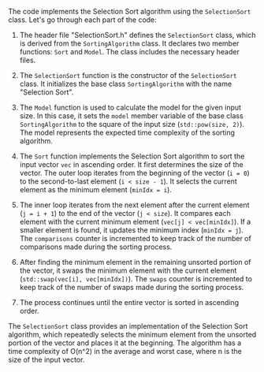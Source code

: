 The code implements the Selection Sort algorithm using the `SelectionSort` class. Let's go through each part of the code:

1. The header file "SelectionSort.h" defines the `SelectionSort` class, which is derived from the `SortingAlgorithm` class. It declares two member functions: `Sort` and `Model`. The class includes the necessary header files.

2. The `SelectionSort` function is the constructor of the `SelectionSort` class. It initializes the base class `SortingAlgorithm` with the name "Selection Sort".

3. The `Model` function is used to calculate the model for the given input size. In this case, it sets the `model` member variable of the base class `SortingAlgorithm` to the square of the input size (`std::pow(size, 2)`). The model represents the expected time complexity of the sorting algorithm.

4. The `Sort` function implements the Selection Sort algorithm to sort the input vector `vec` in ascending order. It first determines the size of the vector. The outer loop iterates from the beginning of the vector (`i = 0`) to the second-to-last element (`i < size - 1`). It selects the current element as the minimum element (`minIdx = i`).

5. The inner loop iterates from the next element after the current element (`j = i + 1`) to the end of the vector (`j < size`). It compares each element with the current minimum element (`vec[j] < vec[minIdx]`). If a smaller element is found, it updates the minimum index (`minIdx = j`). The `comparisons` counter is incremented to keep track of the number of comparisons made during the sorting process.

6. After finding the minimum element in the remaining unsorted portion of the vector, it swaps the minimum element with the current element (`std::swap(vec[i], vec[minIdx])`). The `swaps` counter is incremented to keep track of the number of swaps made during the sorting process.

7. The process continues until the entire vector is sorted in ascending order.

The `SelectionSort` class provides an implementation of the Selection Sort algorithm, which repeatedly selects the minimum element from the unsorted portion of the vector and places it at the beginning. The algorithm has a time complexity of O(n^2) in the average and worst case, where n is the size of the input vector.
